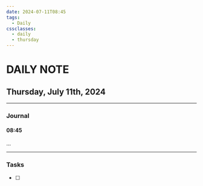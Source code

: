 ```yaml
---
date: 2024-07-11T08:45
tags:
  - Daily
cssclasses:
  - daily
  - thursday
---
```

# DAILY NOTE
## Thursday, July 11th, 2024
***
### Journal
#### 08:45
...
***
### Tasks
- [ ] 